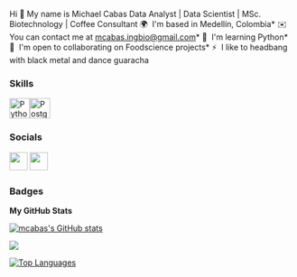Hi 👋 My name is Michael Cabas
Data Analyst | Data Scientist | MSc. Biotechnology | Coffee Consultant 
🌍  I'm based in Medellín, Colombia* 
✉️  You can contact me at [mcabas.ingbio@gmail.com](mailto:mcabas.ingbio@gmail.com)* 
🧠  I'm learning Python* 
🤝  I'm open to collaborating on Foodscience projects* 
⚡  I like to headbang with black metal and dance guaracha

### Skills


<p align="left">
<a href="https://www.python.org/" target="_blank" rel="noreferrer"><img src="https://raw.githubusercontent.com/danielcranney/readme-generator/main/public/icons/skills/python-colored.svg" width="36" height="36" alt="Python" /></a><a href="https://www.postgresql.org/" target="_blank" rel="noreferrer"><img src="https://raw.githubusercontent.com/danielcranney/readme-generator/main/public/icons/skills/postgresql-colored.svg" width="36" height="36" alt="PostgreSQL" /></a></p>

### Socials<p align="left"> <a href="https://www.github.com/mcabas" target="_blank" rel="noreferrer"><img src="https://raw.githubusercontent.com/danielcranney/readme-generator/main/public/icons/socials/github.svg" width="32" height="32" /></a> <a href="https://www.linkedin.com/in/michael-cabas/" target="_blank" rel="noreferrer"><img src="https://raw.githubusercontent.com/danielcranney/readme-generator/main/public/icons/socials/linkedin.svg" width="32" height="32" /></a></p>

### Badges

<b>My GitHub Stats</b>

<a href="http://www.github.com/mcabas"><img src="https://github-readme-stats.vercel.app/api?username=mcabas&show_icons=true&hide=&count_private=true&title_color=0891b2&text_color=ffffff&icon_color=0891b2&bg_color=1c1917&hide_border=true&show_icons=true" alt="mcabas's GitHub stats" /></a>

<a href="http://www.github.com/mcabas"><img src="https://github-readme-streak-stats.herokuapp.com/?user=mcabas&stroke=ffffff&background=1c1917&ring=0891b2&fire=0891b2&currStreakNum=ffffff&currStreakLabel=0891b2&sideNums=ffffff&sideLabels=ffffff&dates=ffffff&hide_border=true" /></a>

<a href="https://github.com/mcabas" align="left"><img src="https://github-readme-stats.vercel.app/api/top-langs/?username=mcabas&langs_count=10&title_color=0891b2&text_color=ffffff&icon_color=0891b2&bg_color=1c1917&hide_border=true&locale=en&custom_title=Top%20%Languages" alt="Top Languages" /></a>
